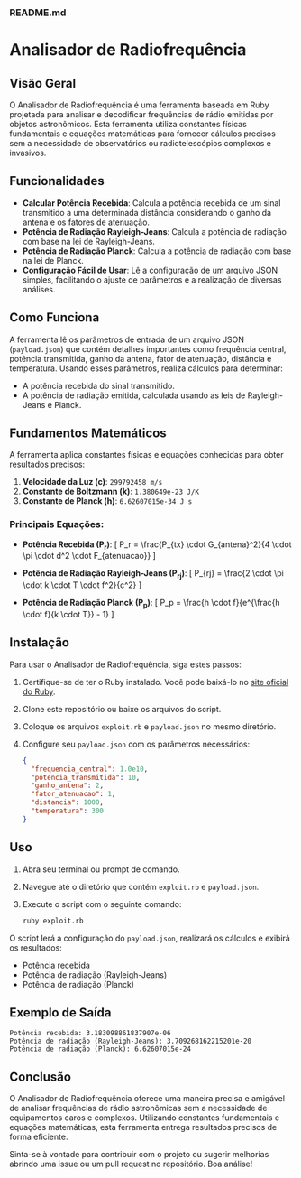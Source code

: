 ### README.md

# Analisador de Radiofrequência

## Visão Geral

O Analisador de Radiofrequência é uma ferramenta baseada em Ruby projetada para analisar e decodificar frequências de rádio emitidas por objetos astronômicos. Esta ferramenta utiliza constantes físicas fundamentais e equações matemáticas para fornecer cálculos precisos sem a necessidade de observatórios ou radiotelescópios complexos e invasivos.

## Funcionalidades

- **Calcular Potência Recebida**: Calcula a potência recebida de um sinal transmitido a uma determinada distância considerando o ganho da antena e os fatores de atenuação.
- **Potência de Radiação Rayleigh-Jeans**: Calcula a potência de radiação com base na lei de Rayleigh-Jeans.
- **Potência de Radiação Planck**: Calcula a potência de radiação com base na lei de Planck.
- **Configuração Fácil de Usar**: Lê a configuração de um arquivo JSON simples, facilitando o ajuste de parâmetros e a realização de diversas análises.

## Como Funciona

A ferramenta lê os parâmetros de entrada de um arquivo JSON (`payload.json`) que contém detalhes importantes como frequência central, potência transmitida, ganho da antena, fator de atenuação, distância e temperatura. Usando esses parâmetros, realiza cálculos para determinar:

- A potência recebida do sinal transmitido.
- A potência de radiação emitida, calculada usando as leis de Rayleigh-Jeans e Planck.

## Fundamentos Matemáticos

A ferramenta aplica constantes físicas e equações conhecidas para obter resultados precisos:

1. **Velocidade da Luz (c)**: `299792458 m/s`
2. **Constante de Boltzmann (k)**: `1.380649e-23 J/K`
3. **Constante de Planck (h)**: `6.62607015e-34 J s`

### Principais Equações:

- **Potência Recebida (P<sub>r</sub>)**:
  \[
  P_r = \frac{P_{tx} \cdot G_{antena}^2}{4 \cdot \pi \cdot d^2 \cdot F_{atenuacao}}
  \]

- **Potência de Radiação Rayleigh-Jeans (P<sub>rj</sub>)**:
  \[
  P_{rj} = \frac{2 \cdot \pi \cdot k \cdot T \cdot f^2}{c^2}
  \]

- **Potência de Radiação Planck (P<sub>p</sub>)**:
  \[
  P_p = \frac{h \cdot f}{e^{\frac{h \cdot f}{k \cdot T}} - 1}
  \]

## Instalação

Para usar o Analisador de Radiofrequência, siga estes passos:

1. Certifique-se de ter o Ruby instalado. Você pode baixá-lo no [site oficial do Ruby](https://www.ruby-lang.org/en/downloads/).

2. Clone este repositório ou baixe os arquivos do script.

3. Coloque os arquivos `exploit.rb` e `payload.json` no mesmo diretório.

4. Configure seu `payload.json` com os parâmetros necessários:

   ```json
   {
     "frequencia_central": 1.0e10,
     "potencia_transmitida": 10,
     "ganho_antena": 2,
     "fator_atenuacao": 1,
     "distancia": 1000,
     "temperatura": 300
   }
   ```

## Uso

1. Abra seu terminal ou prompt de comando.
2. Navegue até o diretório que contém `exploit.rb` e `payload.json`.
3. Execute o script com o seguinte comando:

   ```sh
   ruby exploit.rb
   ```

O script lerá a configuração do `payload.json`, realizará os cálculos e exibirá os resultados:

- Potência recebida
- Potência de radiação (Rayleigh-Jeans)
- Potência de radiação (Planck)

## Exemplo de Saída

```
Potência recebida: 3.183098861837907e-06
Potência de radiação (Rayleigh-Jeans): 3.709268162215201e-20
Potência de radiação (Planck): 6.62607015e-24
```

## Conclusão

O Analisador de Radiofrequência oferece uma maneira precisa e amigável de analisar frequências de rádio astronômicas sem a necessidade de equipamentos caros e complexos. Utilizando constantes fundamentais e equações matemáticas, esta ferramenta entrega resultados precisos de forma eficiente.

Sinta-se à vontade para contribuir com o projeto ou sugerir melhorias abrindo uma issue ou um pull request no repositório. Boa análise!
